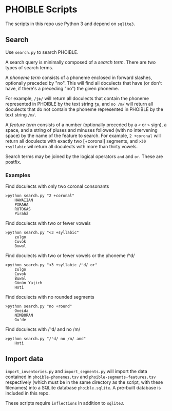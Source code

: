 # PHOIBLE Scripts

The scripts in this repo use Python 3 and depend on `sqlite3`.

## Search

Use `search.py` to search PHOIBLE. 

A search query is minimally composed of a *search term*. There are two types of search terms. 

A *phoneme term* consists of a phoneme enclosed in forward slashes, optionally preceded by "no". This will find all doculects that have (or don't have, if there's a preceding "no") the given phoneme. 

For example, `/t̪ʙ/` will return all doculects that contain the phoneme represented in PHOIBLE by the text string `t̪ʙ`, and `no /m/` will return all doculects that do not contain the phoneme represented in PHOIBLE by the text string `/m/`.

A *feature term* consists of a number (optionally preceded by a `<` or `>` sign), a space, and a string of pluses and minuses followed (with no intervening space) by the name of the feature to search. For example, `2 +coronal` will return all doculects with exactly two [+coronal] segments, and `>30 +syllabic` wil return all doculects with more than thirty vowels.

Search terms may be joined by the logical operators `and` and `or`. These are postfix.

### Examples

Find doculects with only two coronal consonants
```
>python search.py "2 +coronal"
    HAWAIIAN
    PIRAHA
    ROTOKAS
    Pirahã
```

Find doculects with two or fewer vowels
```
>python search.py "<3 +syllabic"
    zulgo
    Cuvok
    Buwal
```
    
Find doculects with two or fewer vowels or the phoneme /ʰd/
```
>python search.py "<3 +syllabic /ʰd/ or"
    zulgo
    Cuvok
    Buwal
    Günün Yajich
    Hoti
```

Find doculects with no rounded segments
```
>python search.py "no +round"
    Oneida
    NIMBORAN
    Gu'de
```

Find doculects with /ʰd/ and no /m/
```
>python search.py "/ʰd/ no /m/ and"
    Hoti
```

## Import data

`import_inventories.py` and `import_segments.py` will import the data contained in `phoible-phonemes.tsv` and `phoible-segments-features.tsv` respectively (which must be in the same directory as the script, with these filenames) into a SQLite database `phoible.sqlite`. A pre-built database is included in this repo.

These scripts require `inflections` in addition to `sqlite3`.
